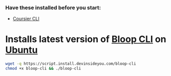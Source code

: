 ### Have these installed before you start:
* [Coursier CLI](https://github.com/DevInsideYou/install-coursier-cli)

# Installs latest version of [Bloop CLI](https://scalacenter.github.io/bloop/) on [Ubuntu](https://www.ubuntu.com/)

```bash
wget -q https://script.install.devinsideyou.com/bloop-cli
chmod +x bloop-cli && ./bloop-cli
```
